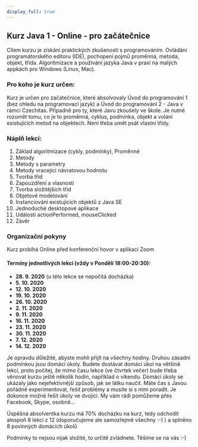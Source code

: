 ```yaml
---
display_full: true
---
```

Kurz Java 1 - Online - pro začátečnice
---------------------------------------------------

Cílem kurzu je získání praktických zkušeností s programováním. Ovládání programátorského editoru (IDE), pochopení pojmů proměnná, metoda, objekt, třída. Algoritmizace a používání jazyka Java v praxi na malých appkách pro Windows (Linux, Mac).

### Pro koho je kurz určen:

Kurz je určen pro začátečnice, které absolvovaly Úvod do programování 1 (bez ohledu na programovací jazyk) a Úvod do programování 2 - Java v rámci Czechitas. Případně pro ty, které Javu zkoušely ve škole. Je nutné rozumět tomu, co je to proměnná, cyklus, podmínka, objekt a volání existujících metod na objektech. Není třeba umět psát vlastní třídy.

### Náplň lekcí:

1. Základ algoritmizace (cykly, podmínky), Proměnné
2. Metody
3. Metody s parametry
4. Metody vracející návratovou hodnotu
5. Tvorba tříd
6. Zapouzdření a vlasnosti
7. Tvorba složitějších tříd
8. Objetové modelování
9. Instanciování existujících objektů z Java SE
10. Jednoduché desktopové aplikace
11. Události actionPerformed, mouseClicked
12. Závěr

### Organizační pokyny

Kurz probíhá Online před konferenční hovor v aplikaci Zoom<br/>


#### Termíny jednotlivých lekcí (vždy v Pondělí 18:00-20:30):

* **28. 9. 2020** (u této lekce se nepočítá docházka)
* **5. 10. 2020**
* **12. 10. 2020**
* **19. 10. 2020**
* **26. 10. 2020**
* **2. 11. 2020**
* **9. 11. 2020**
* **16. 11. 2020**
* **23. 11. 2020**
* **30. 11. 2020**
* **7. 12. 2020**
* **14. 12. 2020**


Je opravdu důležité, abyste mohli přijít na všechny hodiny.
Druhou zásadní podmínkou jsou domácí úkoly.
Budete dostávat domácí úkol na většině lekcí,
proto počítej, že mimo času lekce (ve čtvrtek večer)
bude třeba věnovat kurzu ještě několik hodin, například o víkendu.
Domácí úkoly se ukázaly jako nejefektivnější způsob,
jak se látku naučit. Máte čas s Javou pořádně experimentovat,
řešit problémy a musíte si s nimi poradit.
Je dokonce možné řešit úkoly ve dvojici.
My vám rádi pomůžeme přes Facebook, Skype, osobně...

Úspěšná absolventka kurzu má 70% docházku na kurz, tedy odchodit alespoň 8 lekcí z 12 (doporučujeme ale samozřejmě všechny :-) ) a splněno 8 povinných domácích úkolů

Podmínky to nejsou nijak složité, to určitě zvládnete. Těšíme se na vás :-)
